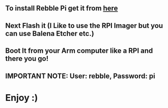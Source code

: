<h2>To install Rebble Pi get it from <a href="https://archive.org/download/rebblepi.img">here</a></h2>
<h2>Next Flash it (I Like to use the RPI Imager but you can use Balena Etcher etc.)</h2>
<h2>Boot It from your Arm computer like a RPI and there you go!</h2>
<h2>IMPORTANT NOTE: User: rebble, Password: pi</h2>
<h1>Enjoy :)</h1>
